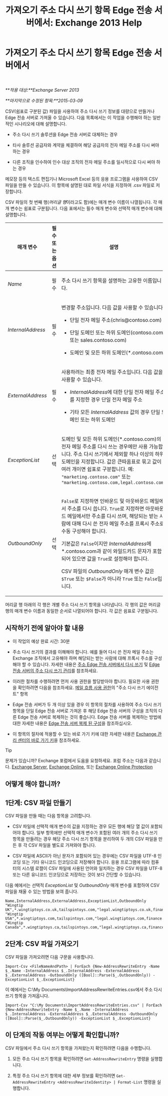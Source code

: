 ﻿---
title: '가져오기 주소 다시 쓰기 항목 Edge 전송 서버에서: Exchange 2013 Help'
TOCTitle: 가져오기 주소 다시 쓰기 항목 Edge 전송 서버에서
ms:assetid: bd0942c6-9c66-4b4c-b9bc-2f5f783def76
ms:mtpsurl: https://technet.microsoft.com/ko-kr/library/Bb331966(v=EXCHG.150)
ms:contentKeyID: 61060549
ms.date: 05/22/2018
mtps_version: v=EXCHG.150
ms.translationtype: MT
---

# 가져오기 주소 다시 쓰기 항목 Edge 전송 서버에서

 

_**적용 대상:**Exchange Server 2013_

_**마지막으로 수정된 항목:**2015-03-09_

CSV(쉼표로 구분된 값) 파일을 사용하여 주소 다시 쓰기 정보를 대량으로 만들거나 Edge 전송 서버로 가져올 수 있습니다. 다음 목록에서는 이 작업을 수행해야 하는 일반적인 시나리오에 대해 설명합니다.

  - 주소 다시 쓰기 솔루션을 Edge 전송 서버로 대체하는 경우

  - 타사 솔루션 공급자와 계약을 체결하여 해당 공급자의 전자 메일 주소를 다시 써야 하는 경우

  - 다른 조직을 인수하여 인수 대상 조직의 전자 메일 주소를 일시적으로 다시 써야 하는 경우

메모장 등의 텍스트 편집기나 Microsoft Excel 등의 응용 프로그램을 사용하여 CSV 파일을 만들 수 있습니다. 이 항목에 설명된 대로 파일 서식을 지정하여 .csv 파일로 저장합니다.

CSV 파일의 첫 번째 행(*머리글 행*이라고도 함)에는 매개 변수 이름이 나열됩니다. 각 매개 변수는 쉼표로 구분됩니다. 다음 표에서는 필수 매개 변수와 선택적 매개 변수에 대해 설명합니다.


<table>
<colgroup>
<col style="width: 33%" />
<col style="width: 33%" />
<col style="width: 33%" />
</colgroup>
<thead>
<tr class="header">
<th>매개 변수</th>
<th>필수 또는 옵션</th>
<th>설명</th>
</tr>
</thead>
<tbody>
<tr class="odd">
<td><p><em>Name</em></p></td>
<td><p>필수</p></td>
<td><p>주소 다시 쓰기 항목을 설명하는 고유한 이름입니다.</p></td>
</tr>
<tr class="even">
<td><p><em>InternalAddress</em></p></td>
<td><p>필수</p></td>
<td><p>변경할 주소입니다. 다음 값을 사용할 수 있습니다.</p>
<ul>
<li><p>단일 전자 메일 주소(chris@contoso.com)</p></li>
<li><p>단일 도메인 또는 하위 도메인(contoso.com 또는 sales.contoso.com)</p></li>
<li><p>도메인 및 모든 하위 도메인(*.contoso.com)</p></li>
</ul></td>
</tr>
<tr class="odd">
<td><p><em>ExternalAddress</em></p></td>
<td><p>필수</p></td>
<td><p>사용하려는 최종 전자 메일 주소입니다. 다음 값을 사용할 수 있습니다.</p>
<ul>
<li><p><em>InternalAddress</em>에 대한 단일 전자 메일 주소를 지정한 경우 단일 전자 메일 주소</p></li>
<li><p>기타 모든 <em>InternalAddress</em> 값의 경우 단일 도메인 또는 하위 도메인</p></li>
</ul></td>
</tr>
<tr class="even">
<td><p><em>ExceptionList</em></p></td>
<td><p>선택</p></td>
<td><p>도메인 및 모든 하위 도메인(*.contoso.com)의 전자 메일 주소를 다시 쓰는 경우에만 사용 가능합니다. 주소 다시 쓰기에서 제외할 하나 이상의 하위 도메인을 지정합니다. 값은 큰따옴표로 묶고 값이 여러 개이면 쉼표로 구분합니다. 예: <code>&quot;marketing.contoso.com&quot;</code> 또는 <code>&quot;marketing.contoso.com,legal.contoso.com&quot;</code></p></td>
</tr>
<tr class="odd">
<td><p><em>OutboundOnly</em></p></td>
<td><p>선택</p></td>
<td><p><code>False</code>로 지정하면 인바운드 및 아웃바운드 메일에서 주소를 다시 씁니다. <code>True</code>로 지정하면 아웃바운드 메일에서만 주소를 다시 쓰며, 해당되는 받는 사람에 대해 다시 쓴 전자 메일 주소를 프록시 주소로 수동 구성해야 합니다.</p>
<p>기본값은 <code>False</code>이지만 <em>InternalAddress</em>에 *.contoso.com과 같이 와일드카드 문자가 포함되어 있으면 값을 <code>True</code>로 설정해야 합니다.</p>
<p>CSV 파일의 <em>OutboundOnly</em> 매개 변수 값은 <code>$True</code> 또는 <code>$False</code>가 아니라 <code>True</code> 또는 <code>False</code>입니다.</p></td>
</tr>
</tbody>
</table>


머리글 행 아래의 각 행은 개별 주소 다시 쓰기 항목을 나타냅니다. 각 행의 값은 머리글 행의 매개 변수 이름과 동일한 순서로 나열되어야 합니다. 각 값은 쉼표로 구분됩니다.

## 시작하기 전에 알아야 할 내용

  - 이 작업의 예상 완료 시간: 30분

  - 주소 다시 쓰기의 결과를 이해해야 합니다. 예를 들어 다시 쓴 전자 메일 주소는 Exchange 조직에서 고유해야 하며 해당되는 받는 사람에 대해 프록시 주소를 구성해야 할 수 있습니다. 자세한 내용은 [주소 Edge 전송 서버에서 다시 쓰기](address-rewriting-on-edge-transport-servers-exchange-2013-help.md) 및 [Edge 전송 서버의 주소 다시 쓰기 관리](manage-address-rewriting-on-edge-transport-servers-exchange-2013-help.md)를 참조하세요.

  - 이러한 절차를 수행하려면 먼저 사용 권한을 할당받아야 합니다. 필요한 사용 권한을 확인하려면 다음을 참조하세요. [메일 흐름 사용 권한](mail-flow-permissions-exchange-2013-help.md)의 "주소 다시 쓰기 에이전트" 항목

  - Edge 전송 서버가 두 개 이상 있을 경우 이 항목의 절차를 사용하여 주소 다시 쓰기 항목을 단일 Edge 전송 서버로 가져온 후 해당 Edge 전송 서버의 구성을 조직의 다른 Edge 전송 서버로 복제하는 것이 좋습니다. Edge 전송 서버를 복제하는 방법에 대한 자세한 내용은 [Edge 전송 서버 복제 된 구성](edge-transport-server-cloned-configuration-exchange-2013-help.md)을 참조하십시오.

  - 이 항목의 절차에 적용할 수 있는 바로 가기 키에 대한 자세한 내용은 [Exchange 관리 센터의 바로 가기 키](keyboard-shortcuts-in-the-exchange-admin-center-exchange-online-protection-help.md)을 참조하세요.


> [!TIP]
> 문제가 있습니까? Exchange 포럼에서 도움을 요청하세요. 포럼 주소는 다음과 같습니다. <A href="https://go.microsoft.com/fwlink/p/?linkid=60612">Exchange Server</A>, <A href="https://go.microsoft.com/fwlink/p/?linkid=267542">Exchange Online</A>, 또는 <A href="https://go.microsoft.com/fwlink/p/?linkid=285351">Exchange Online Protection</A>



## 어떻게 해야 합니까?

## 1단계: CSV 파일 만들기

CSV 파일을 만들 때는 다음 항목을 고려합니다.

  - CSV 파일에 선택적 매개 변수의 값을 지정하는 경우 모든 행에 해당 열 값이 포함되어야 합니다. 일부 항목에만 선택적 매개 변수가 포함된 여러 개의 주소 다시 쓰기 항목을 만들려는 경우 해당 주소 다시 쓰기 항목을 분리하여 두 개의 CSV 파일을 만든 후 각 CSV 파일을 별도로 가져와야 합니다.

  - CSV 파일에 ASCII가 아닌 문자가 포함되어 있는 경우에는 CSV 파일을 UTF-8 인코딩 또는 기타 유니코드 인코딩으로 저장해야 합니다. 응용 프로그램에 따라 컴퓨터의 시스템 로캘이 CSV 파일에 사용된 언어와 일치하는 경우 CSV 파일을 UTF-8 또는 다른 유니코드 인코딩으로 저장하는 것이 보다 간단할 수 있습니다.

다음 예에서는 선택적 *ExceptionList* 및 *OutboundOnly* 매개 변수를 포함하여 CSV 파일을 채울 수 있는 방법을 보여 줍니다.

    Name,InternalAddress,ExternalAddress,ExceptionList,OutboundOnly
    "Wingtip UK",*.wingtiptoys.co.uk,tailspintoys.com,"legal.wingtiptoys.co.uk,finance.wingtiptoys.co.uk,support.wingtiptoys.co.uk",True
    "Wingtip USA",*.wingtiptoys.com,tailspintoys.com,"legal.wingtiptoys.com,finance.wingtiptoys.com,support.wingtiptoys.com,corp.wingtiptoys.com",True
    "Wingtip Canada",*.wingtiptoys.ca,tailspintoys.com,"legal.wingtiptoys.ca,finance.wingtiptoys.ca,support.wingtiptoys.ca",True

## 2단계: CSV 파일 가져오기

CSV 파일을 가져오려면 다음 구문을 사용합니다.

    Import-Csv <FileNameAndPath> | ForEach {New-AddressRewriteEntry -Name $_.Name -InternalAddress $_.InternalAddress -ExternalAddress $_.ExternalAddress -OutboundOnly ([Bool]::Parse($_.OutboundOnly)) -ExceptionList $_.ExceptionList}

이 예에서는 C:\\My Documents\\ImportAddressRewriteEntries.csv에서 주소 다시 쓰기 항목을 가져옵니다.

    Import-Csv "C:\My Documents\ImportAddressRewriteEntries.csv" | ForEach {New-AddressRewriteEntry -Name $_.Name -InternalAddress $_.InternalAddress -ExternalAddress $_.ExternalAddress -OutboundOnly ([Bool]::Parse($_.OutboundOnly)) -ExceptionList $_.ExceptionList}

## 이 단계의 작동 여부는 어떻게 확인합니까?

CSV 파일에서 주소 다시 쓰기 항목을 가져왔는지 확인하려면 다음을 수행합니다.

1.  모든 주소 다시 쓰기 항목을 확인하려면 `Get-AddressRewriteEntry` 명령을 실행합니다.

2.  특정 주소 다시 쓰기 항목에 대한 세부 정보를 확인하려면 `Get-AddressRewriteEntry <AddressRewriteIdentity> | Format-List` 명령을 실행합니다.

